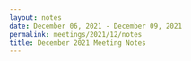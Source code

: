 ```yaml
---
layout: notes
date: December 06, 2021 - December 09, 2021
permalink: meetings/2021/12/notes
title: December 2021 Meeting Notes
---
```


